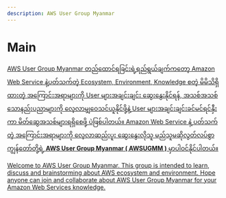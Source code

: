 ```yaml
---
description: AWS User Group Myanmar
---
```


# Main

[AWS User Group Myanmar တည်ထောင်ရခြင်းရဲ့ရည်ရွယ်ချက်ကတော့ Amazon Web Service နဲ့ပတ်သက်တဲ့ Ecosystem, Environment, Knowledge စတဲ့ မိမိသိရှိထားတဲ့ အကြောင်းအရာများကို User များအချင်းချင်း ဆွေးနွေးနိုင်ရန်, အသစ်အသစ်သောနည်းပညာများကို လေ့လာမျှဝေသင်ယူနိုင်ဖို့နဲ့ User များအချင်းချင်းခင်မင်ရင်နှီးကာ မိတ်ဆွေအသစ်များရရှိစေဖို့ ပဲဖြစ်ပါတယ်။ Amazon Web Service နဲ့ ပတ်သက်တဲ့ အကြောင်းအရာများကို လေ့လာဆည်းပူး ဆွေးနွေးလိုသူ မည်သူမဆိုလွတ်လပ်စွာ ကျွန်တော်တို့ရဲ့ **AWS User Group Myanmar \( AWSUGMM \)** မှာပါဝင်နိုင်ပါတယ်။](https://www.facebook.com/groups/AWSusergroupmyanmar/permalink/2250525964999915/)

[Welcome to AWS User Group Myanmar. This group is intended to learn, discuss and brainstorming about AWS ecosystem and environment. Hope anyone can join and collaborate about AWS User Group Myanmar for your Amazon Web Services knowledge.](https://www.facebook.com/groups/AWSusergroupmyanmar/permalink/2250525964999915/)

